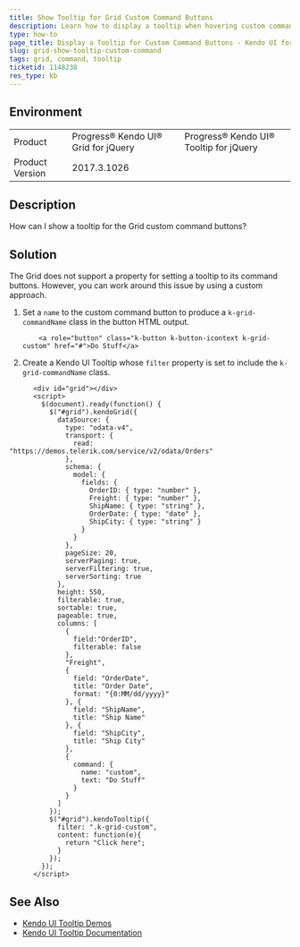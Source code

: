 ```yaml
---
title: Show Tooltip for Grid Custom Command Buttons
description: Learn how to display a tooltip when hovering custom command buttons in the Kendo UI Grid.
type: how-to
page_title: Display a Tooltip for Custom Command Buttons - Kendo UI for jQuery Data Grid
slug: grid-show-tooltip-custom-command
tags: grid, command, tooltip
ticketid: 1148238
res_type: kb
---
```


## Environment

<table>
	<tr>
		<td>Product</td>
		<td>Progress® Kendo UI® Grid for jQuery</td>
		<td>Progress® Kendo UI® Tooltip for jQuery</td>
	</tr>
	<tr>
		<td>Product Version</td>
		<td>2017.3.1026</td>
	</tr>
</table>


## Description

How can I show a tooltip for the Grid custom command buttons?

## Solution

The Grid does not support a property for setting a tooltip to its command buttons. However, you can work around this issue by using a custom approach.

1. Set a `name` to the custom command button to produce a `k-grid-commandName` class in the button HTML output.

	```
	    <a role="button" class="k-button k-button-icontext k-grid-custom" href="#">Do Stuff</a>
	```
1. Create a Kendo UI Tooltip whose `filter` property is set to include the `k-grid-commandName` class.

```dojo
      <div id="grid"></div>
      <script>
        $(document).ready(function() {
          $("#grid").kendoGrid({
            dataSource: {
              type: "odata-v4",
              transport: {
                read: "https://demos.telerik.com/service/v2/odata/Orders"
              },
              schema: {
                model: {
                  fields: {
                    OrderID: { type: "number" },
                    Freight: { type: "number" },
                    ShipName: { type: "string" },
                    OrderDate: { type: "date" },
                    ShipCity: { type: "string" }
                  }
                }
              },
              pageSize: 20,
              serverPaging: true,
              serverFiltering: true,
              serverSorting: true
            },
            height: 550,
            filterable: true,
            sortable: true,
            pageable: true,
            columns: [
              {
                field:"OrderID",
                filterable: false
              },
              "Freight",
              {
                field: "OrderDate",
                title: "Order Date",
                format: "{0:MM/dd/yyyy}"
              }, {
                field: "ShipName",
                title: "Ship Name"
              }, {
                field: "ShipCity",
                title: "Ship City"
              },
              {
                command: {
                  name: "custom",
                  text: "Do Stuff"
                }
              }
            ]
          });
          $("#grid").kendoTooltip({
            filter: ".k-grid-custom",
            content: function(e){
              return "Click here";
            }
          });
        });
      </script>
```

## See Also

* [Kendo UI Tooltip Demos](https://demos.telerik.com/kendo-ui/tooltip/index)
* [Kendo UI Tooltip Documentation](/controls/layout/tooltip/overview)
